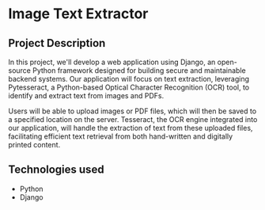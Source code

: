 # Image Text Extractor

## Project Description

In this project, we'll develop a web application using Django, an open-source Python framework designed for building secure and maintainable backend systems. Our application will focus on text extraction, leveraging Pytesseract, a Python-based Optical Character Recognition (OCR) tool, to identify and extract text from images and PDFs.

Users will be able to upload images or PDF files, which will then be saved to a specified location on the server. Tesseract, the OCR engine integrated into our application, will handle the extraction of text from these uploaded files, facilitating efficient text retrieval from both hand-written and digitally printed content.

## Technologies used

- Python
- Django
